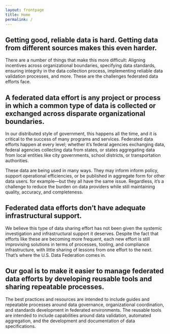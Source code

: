 ```yaml
---
layout: frontpage
title: Home
permalink: /
---
```


## Getting good, reliable data is hard. Getting data from different sources makes this even harder.

There are a number of things that make this more difficult: Aligning incentives across organizational boundaries, specifying data standards, ensuring integrity in the data collection process, implementing reliable data validation processes, and more. These are the challenges federated data efforts face.

## A federated data effort is any project or process in which a common type of data is collected or exchanged across disparate organizational boundaries.

In our distributed style of government, this happens all the time, and it is critical to the success of many programs and services. Federated data efforts happen at every level; whether it’s federal agencies exchanging data, federal agencies collecting data from states, or states aggregating data from local entities like city governments, school districts, or transportation authorities. 

These data are being used in many ways. They may inform inform policy, support operational efficiencies, or be published in aggregate form for other data users. for example—but they all have the same issue. Regardless, it’s a challenge to reduce the burden on data providers while still maintaining quality, accuracy, and completeness.

## Federated data efforts don’t have adequate infrastructural support.

We believe this type of data sharing effort has not been given the systemic investigation and infrastructural support it deserves. Despite the fact that efforts like these are becoming more frequent, each new effort is still improvising solutions in terms of processes, tooling, and compliance infrastructure, with little sharing of lessons from one effort to the next. That’s where the U.S. Data Federation comes in. 

## Our goal is to make it easier to manage federated data efforts by developing reusable tools and sharing repeatable processes.

The best practices and resources are intended to include guides and repeatable processes around data governance, organizational coordination, and standards development in federated environments. The reusable tools are intended to include capabilities around data validation, automated aggregation, and the development and documentation of data specifications.
